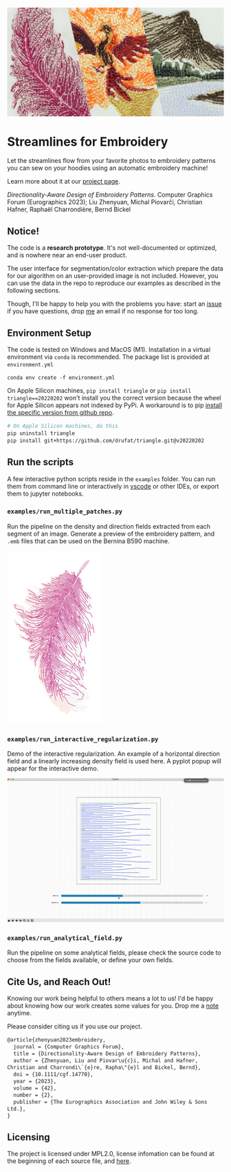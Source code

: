![teaser image, a mash-up of three photos of embroidery patterns designed by our algorithm](./images/mashup.jpg)

# Streamlines for Embroidery

Let the streamlines flow from your favorite photos to embroidery patterns you can sew on your hoodies using an automatic embroidery machine!

Learn more about it at our [project page](https://desmondlzy.me/publications/embroidery/).

_Directionality-Aware Design of Embroidery Patterns_. Computer Graphics Forum (Eurographics 2023); Liu Zhenyuan, Michal Piovarči, Christian Hafner, Raphaël Charrondière, Bernd Bickel

## Notice!

The code is a **research prototype**. It's not well-documented or optimized, and is nowhere near an end-user product.

The user interface for segmentation/color extraction which prepare the data for our algorithm on an user-provided image is not included.
However, you can use the data in the repo to reproduce our examples as described in the following sections.

Though, I'll be happy to help you with the problems you have: start an [issue](https://github.com/desmondlzy/embroidery-streamlines/issues) if you have questions, drop [me](mailto:desmondzyliu@gmail.com) an email if no response for too long.

## Environment Setup

The code is tested on Windows and MacOS (M1).
Installation in a virtual environment via `conda` is recommended. The package list is provided at `environment.yml`
```
conda env create -f environment.yml
```

On Apple Silicon machines, `pip install triangle` or `pip install triangle==20220202` won't install you the correct version because the wheel for Apple Silicon appears not indexed by PyPi. A workaround is to pip [install the specific version from github repo](https://stackoverflow.com/questions/13685920/install-specific-git-commit-with-pip).

```bash
# On Apple Silicon machines, do this 
pip uninstall triangle
pip install git+https://github.com/drufat/triangle.git@v20220202
```

## Run the scripts

A few interactive python scripts reside in the `examples` folder. You can run them from command line or interactively in [vscode](https://code.visualstudio.com/docs/python/jupyter-support-py) or other IDEs, or export them to jupyter notebooks.

### `examples/run_multiple_patches.py` 
Run the pipeline on the density and direction fields extracted from each segment of an image. Generate a preview of the embroidery pattern, and `.emb` files that can be used on the Bernina B590 machine. 

![feather preview](./images/feather.jpg)

### `examples/run_interactive_regularization.py`
Demo of the interactive regularization. An example of a horizontal direction field and a linearly increasing density field is used here. A pyplot popup will appear for the interactive demo.

![interactive demo gif](./images/interactive.gif)

### `examples/run_analytical_field.py`
Run the pipeline on some analytical fields, please check the source code to choose from the fields available, or define your own fields.


## Cite Us, and Reach Out!

Knowing our work being helpful to others means a lot to us! I'd be happy about knowing how our work creates some values for you. Drop me a [note](mailto:desmondzyliu@gmail.com) anytime.

Please consider citing us if you use our project.

```
@article{zhenyuan2023embroidery,
  journal = {Computer Graphics Forum},
  title = {Directionality-Aware Design of Embroidery Patterns},
  author = {Zhenyuan, Liu and Piovar\u{c}i, Michal and Hafner, Christian and Charrondi\`{e}re, Rapha\"{e}l and Bickel, Bernd},
  doi = {10.1111/cgf.14770},
  year = {2023},
  volume = {42},
  number = {2},
  publisher = {The Eurographics Association and John Wiley & Sons Ltd.},
}
```

## Licensing

The project is licensed under MPL2.0, license infomation can be found at the beginning of each source file, and [here](./LICENSE).
